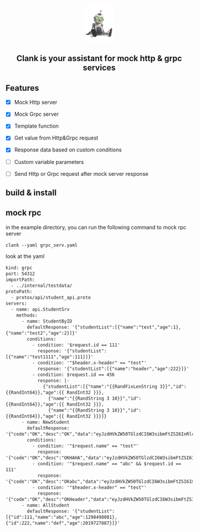 <p align="center">
  <img src="/clank.png" height="100">
  <h2 align="center">
    Clank is your assistant for mock http & grpc services
  </h2>
</p>

## Features

- [x] Mock Http server 
- [x] Mock Grpc server
- [x] Template function
- [x] Get value from Http&Grpc request
- [x] Response data based on custom conditions
- [ ] Custom variable parameters
- [ ] Send Http or Grpc request after mock server response  


## build & install


## mock rpc
in the example directory, you can run the following command to mock rpc server

```
clank --yaml grpc_serv.yaml
```

look at the yaml 
```
kind: grpc
port: 54312
importPath:
  - ../internal/testdata/
protoPath:
  - protos/api/student_api.proto
servers:
  - name: api.StudentSrv
    methods:
      - name: StudentByID
        defaultResponse: '{"studentList":[{"name":"test","age":1},{"name":"test2","age":2}]}'
        conditions:
          - condition: '$request.id == 111'
            response: '{"studentList":[{"name":"test1111","age":111}]}'
          - condition: '"$header.x-header" == "test"'
            response: '{"studentList":[{"name":"header","age":222}]}'
          - condition: $request.id == 456
            response: |-
              {"studentList":[{"name":"{{RandFixLenString 3}}","id": {{RandInt64}},"age":{{ RandInt32 }}}, 
              	{"name":"{{RandString 3 10}}","id": {{RandInt64}},"age":{{ RandInt32 }}}, 
              	{"name":"{{RandString 3 10}}","id": {{RandInt64}},"age":{{ RandInt32 }}}]}
      - name: NewStudent
        defaultResponse: '{"code":"OK","desc":"OK","data":"eyJzdHVkZW50TGlzdCI6W3sibmFtZSI6InRlc3QiLCJhZ2UiOjF9LHsibmFtZSI6InRlc3QyIiwiYWdlIjoyfV19"}'
        conditions:
          - condition: '"$request.name" == "test"'
            response: '{"code":"OK","desc":"OKHAHA","data":"eyJzdHVkZW50TGlzdCI6W3sibmFtZSI6ImhlaWhlaSIsImFnZSI6MX0seyJuYW1lIjoiaGFoYWhhIiwiYWdlIjo5fV19"}'
          - condition: '"$request.name" == "abc" && $request.id == 111'
            response: '{"code":"OK","desc":"OKabc","data":"eyJzdHVkZW50TGlzdCI6W3sibmFtZSI6ImhlaWhlaSIsImFnZSI6MX0seyJuYW1lIjoiaGFoYWhhIiwiYWdlIjo5fV19"}'
          - condition: '"$header.x-header" == "test"'
            response: '{"code":"OK","desc":"OKHeader","data":"eyJzdHVkZW50TGlzdCI6W3sibmFtZSI6ImhlaWhlaSIsImFnZSI6MX0seyJuYW1lIjoiaGFoYWhhIiwiYWdlIjo5fV19"}'
      - name: AllStudent
        defaultResponse: '{"studentList": [{"id":111,"name":"abc","age":1298498081},{"id":222,"name":"def","age":2019727887}]}'

```
